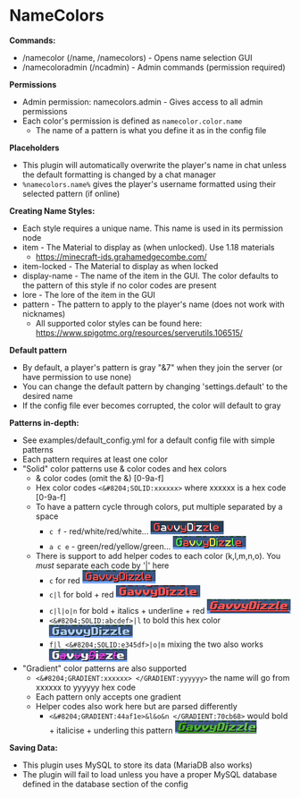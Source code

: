 # NameColors

**Commands:**
 - /namecolor (/name, /namecolors) - Opens name selection GUI
 - /namecoloradmin (/ncadmin) - Admin commands (permission required)

**Permissions**
 - Admin permission: namecolors.admin - Gives access to all admin permissions
 - Each color's permission is defined as ```namecolor.color.name```
   - The name of a pattern is what you define it as in the config file

**Placeholders**
- This plugin will automatically overwrite the player's name in chat unless the default formatting is changed by a chat manager
- ```%namecolors.name%``` gives the player's username formatted using their selected pattern (if online)

**Creating Name Styles:**
 - Each style requires a unique name. This name is used in its permission node
 - item - The Material to display as (when unlocked). Use 1.18 materials
   - https://minecraft-ids.grahamedgecombe.com/
 - item-locked - The Material to display as when locked
 - display-name - The name of the item in the GUI. The color defaults to the pattern of this style if no color codes are present
 - lore - The lore of the item in the GUI
 - pattern - The pattern to apply to the player's name (does not work with nicknames)
   - All supported color styles can be found here: https://www.spigotmc.org/resources/serverutils.106515/

**Default pattern**
 - By default, a player's pattern is gray "&7" when they join the server (or have permission to use none)
 - You can change the default pattern by changing 'settings.default' to the desired name
 - If the config file ever becomes corrupted, the color will default to gray

**Patterns in-depth:**
 - See examples/default_config.yml for a default config file with simple patterns
 - Each pattern requires at least one color
 - "Solid" color patterns use & color codes and hex colors
   - & color codes (omit the &) [0-9a-f]
   - Hex color codes ```<&#8204;SOLID:xxxxxx>``` where xxxxxx is a hex code [0-9a-f]
   - To have a pattern cycle through colors, put multiple separated by a space
     - ```c f``` - red/white/red/white... ![img.png](images/img.png)
     - ```a c e``` - green/red/yellow/green... ![img_1.png](images/img_1.png)
   - There is support to add helper codes to each color (k,l,m,n,o). You *must* separate each code by '|' here
     - ```c``` for red ![img_2.png](images/img_2.png)
     - ```c|l``` for bold + red ![img_3.png](images/img_3.png)
     - ```c|l|o|n``` for bold + italics + underline + red ![img_4.png](images/img_4.png)
     - ```<&#8204;SOLID:abcdef>|l``` to bold this hex color ![img_5.png](images/img_5.png)
     - ```f|l <&#8204;SOLID:e345df>|o|m``` mixing the two also works ![img_6.png](images/img_6.png)
 - "Gradient" color patterns are also supported
   - ```<&#8204;GRADIENT:xxxxxx> </GRADIENT:yyyyyy>``` the name will go from xxxxxx to yyyyyy hex code
   - Each pattern only accepts one gradient
   - Helper codes also work here but are parsed differently
     - ```<&#8204;GRADIENT:44af1e>&l&o&n </GRADIENT:70cb68>``` would bold + italicise + underling this pattern ![img_7.png](images/img_7.png)

**Saving Data:**
 - This plugin uses MySQL to store its data (MariaDB also works)
 - The plugin will fail to load unless you have a proper MySQL database defined in the database section of the config